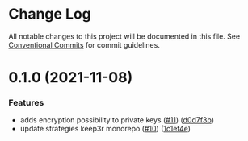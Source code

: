 # Change Log

All notable changes to this project will be documented in this file.
See [Conventional Commits](https://conventionalcommits.org) for commit guidelines.

# 0.1.0 (2021-11-08)


### Features

* adds encryption possibility to private keys ([#11](https://github.com/yearn/hardhat-monorepo/issues/11)) ([d0d7f3b](https://github.com/yearn/hardhat-monorepo/commit/d0d7f3b7191d15bc134d429105272e895fae7b06))
* update strategies keep3r monorepo ([#10](https://github.com/yearn/hardhat-monorepo/issues/10)) ([1c1ef4e](https://github.com/yearn/hardhat-monorepo/commit/1c1ef4ed12a48c2f83f79e7c7c41b4f77638edb0))
